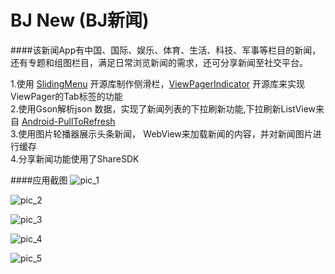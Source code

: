 ﻿# BJ New (BJ新闻)
####该新闻App有中国、国际、娱乐、体育、生活、科技、军事等栏目的新闻，还有专题和组图栏目，满足日常浏览新闻的需求，还可分享新闻至社交平台。

1.使用 [SlidingMenu](https://github.com/jfeinstein10/SlidingMenu) 开源库制作侧滑栏，[ViewPagerIndicator](https://github.com/JakeWharton/ViewPagerIndicator) 开源库来实现ViewPager的Tab标签的功能  
2.使用Gson解析json 数据，实现了新闻列表的下拉刷新功能,下拉刷新ListView来自 [Android-PullToRefresh](https://github.com/chrisbanes/Android-PullToRefresh)  
3.使用图片轮播器展示头条新闻， WebView来加载新闻的内容，并对新闻图片进行缓存  
4.分享新闻功能使用了ShareSDK

####应用截图
![pic_1](https://github.com/yuqirong/News/blob/master/screenshots/MI_20150816_125109.png)

![pic_2](https://github.com/yuqirong/News/blob/master/screenshots/MI_20150816_125120.png)

![pic_3](https://github.com/yuqirong/News/blob/master/screenshots/MI_20150816_125132.png)

![pic_4](https://github.com/yuqirong/News/blob/master/screenshots/MI_20150816_125138.png)

![pic_5](https://github.com/yuqirong/News/blob/master/screenshots/MI_20150816_125148.png)
